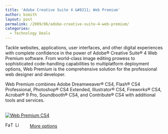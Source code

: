 ```yaml
---
title: 'Adobe Creative Suite 4 &#8211; Web Premium'
author: bsmith
layout: post
permalink: /2009/06/adobe-creative-suite-4-web-premium/
categories:
  - Technology Deals
---
```

Tackle websites, applications, user interfaces, and other digital experiences with complete confidence in the power of Adobe® Creative Suite® 4 Web Premium software. From world-class image editing prowess to sophisticated code-handling capabilities to multiplatform deployment options, Web Premium is the comprehensive solution for the professional web designer and developer. 

Web Premium combines Adobe Dreamweaver® CS4, Flash® CS4 Professional, Photoshop® CS4 Extended, Illustrator® CS4, Fireworks® CS4, Acrobat® 9 Pro, Soundbooth® CS4, and Contribute® CS4 with additional tools and services. 

<a href="http://www.anrdoezrs.net/4i77kjspjr6AACAAED687CFG78F" target="_blank"><br /> <img src="http://www.tqlkg.com/86104c37w1-LPPRPPTSLNMRUVMNU" alt="Web Premium CS4" /></a>

<div class="addtoany_share_save_container">
  <div class="a2a_kit a2a_target addtoany_list" id="wpa2a_49">
    <a class="a2a_button_facebook" href="http://www.addtoany.com/add_to/facebook?linkurl=http%3A%2F%2Fwww.idevelopsoftware.com%2F2009%2F06%2Fadobe-creative-suite-4-web-premium%2F&linkname=Adobe%20Creative%20Suite%204%20%26%238211%3B%20Web%20Premium" title="Facebook" rel="nofollow" target="_blank"><img src="http://www.idevelopsoftware.com/wp-content/plugins/add-to-any/icons/facebook.png" width="16" height="16" alt="Facebook" /></a><a class="a2a_button_twitter" href="http://www.addtoany.com/add_to/twitter?linkurl=http%3A%2F%2Fwww.idevelopsoftware.com%2F2009%2F06%2Fadobe-creative-suite-4-web-premium%2F&linkname=Adobe%20Creative%20Suite%204%20%26%238211%3B%20Web%20Premium" title="Twitter" rel="nofollow" target="_blank"><img src="http://www.idevelopsoftware.com/wp-content/plugins/add-to-any/icons/twitter.png" width="16" height="16" alt="Twitter" /></a><a class="a2a_button_linkedin" href="http://www.addtoany.com/add_to/linkedin?linkurl=http%3A%2F%2Fwww.idevelopsoftware.com%2F2009%2F06%2Fadobe-creative-suite-4-web-premium%2F&linkname=Adobe%20Creative%20Suite%204%20%26%238211%3B%20Web%20Premium" title="LinkedIn" rel="nofollow" target="_blank"><img src="http://www.idevelopsoftware.com/wp-content/plugins/add-to-any/icons/linkedin.png" width="16" height="16" alt="LinkedIn" /></a><a class="a2a_dd addtoany_share_save" href="http://www.addtoany.com/share_save" style="background:url(http://www.idevelopsoftware.com/wp-content/plugins/add-to-any/favicon.png) no-repeat scroll 9px 0px !important;padding:0 0 0 30px;display:inline-block;height:16px;line-height:16px;vertical-align:middle">More options</a>
  </div>
</div>